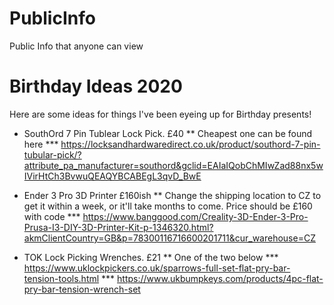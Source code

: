 # PublicInfo
Public Info that anyone can view

# Birthday Ideas 2020

Here are some ideas for things I've been eyeing up for Birthday presents!

* SouthOrd 7 Pin Tublear Lock Pick. £40
** Cheapest one can be found here
*** https://locksandhardwaredirect.co.uk/product/southord-7-pin-tubular-pick/?attribute_pa_manufacturer=southord&gclid=EAIaIQobChMIwZad88nx5wIVirHtCh3BvwuQEAQYBCABEgL3qvD_BwE

* Ender 3 Pro 3D Printer £160ish
** Change the shipping location to CZ to get it within a week, or it'll take months to come. Price should be £160 with code
*** https://www.banggood.com/Creality-3D-Ender-3-Pro-Prusa-I3-DIY-3D-Printer-Kit-p-1346320.html?akmClientCountry=GB&p=78300116716600201711&cur_warehouse=CZ

* TOK Lock Picking Wrenches. £21
** One of the two below
*** https://www.uklockpickers.co.uk/sparrows-full-set-flat-pry-bar-tension-tools.html
*** https://www.ukbumpkeys.com/products/4pc-flat-pry-bar-tension-wrench-set



